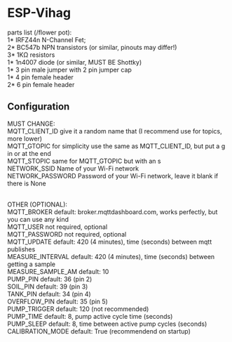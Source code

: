 # ESP-Vihag

parts list (/flower pot): <br/>
1* IRFZ44n N-Channel Fet; <br/>
2* BC547b NPN transistors (or similar, pinouts may differ!) <br/>
3* 1KΩ resistors <br/>
1* 1n4007 diode (or similar, MUST BE Shottky) <br/>
1* 3 pin male jumper with 2 pin jumper cap <br/>
1* 4 pin female header <br/>
2* 6 pin female header

## Configuration
MUST CHANGE:<br />
MQTT_CLIENT_ID give it a random name that (I recommend use for topics, more lower)<br />
MQTT_GTOPIC for simplicity use the same as MQTT_CLIENT_ID, but put a g in or at the end<br />
MQTT_STOPIC same for MQTT_GTOPIC but with an s<br />
NETWORK_SSID Name of your Wi-Fi network<br />
NETWORK_PASSWORD Password of your Wi-Fi network, leave it blank if there is None<br />
<br />

OTHER (OPTIONAL):<br />
MQTT_BROKER default: broker.mqttdashboard.com, works perfectly, but you can use any kind<br />
MQTT_USER not required, optional<br />
MQTT_PASSWORD not required, optional<br />
MQTT_UPDATE default: 420 (4 minutes), time (seconds) between mqtt publishes<br />
MEASURE_INTERVAL default: 420 (4 minutes), time (seconds) between getting a sample<br />
MEASURE_SAMPLE_AM default: 10<br />
PUMP_PIN default: 36 (pin 2)<br />
SOIL_PIN default: 39 (pin 3)<br />
TANK_PIN default: 34 (pin 4)<br />
OVERFLOW_PIN default: 35 (pin 5)<br />
PUMP_TRIGGER default: 120 (not recommended)<br />
PUMP_TIME default: 8, pump active cycle time (seconds)<br />
PUMP_SLEEP default: 8, time between active pump cycles (seconds)<br />
CALIBRATION_MODE default: True (recommendend on startup)<br />
